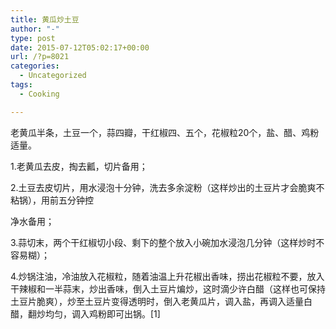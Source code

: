 ```yaml
---
title: 黄瓜炒土豆
author: "-"
type: post
date: 2015-07-12T05:02:17+00:00
url: /?p=8021
categories:
  - Uncategorized
tags:
  - Cooking

---
```

老黄瓜半条，土豆一个，蒜四瓣，干红椒四、五个，花椒粒20个，盐、醋、鸡粉适量。

1.老黄瓜去皮，掏去瓤，切片备用；
  
2.土豆去皮切片，用水浸泡十分钟，洗去多余淀粉（这样炒出的土豆片才会脆爽不粘锅），用前五分钟控

净水备用；
  
3.蒜切末，两个干红椒切小段、剩下的整个放入小碗加水浸泡几分钟（这样炒时不容易糊）；
  
4.炒锅注油，冷油放入花椒粒，随着油温上升花椒出香味，捞出花椒粒不要，放入干辣椒和一半蒜末，炒出香味，倒入土豆片煸炒，这时滴少许白醋（这样也可保持土豆片脆爽），炒至土豆片变得透明时，倒入老黄瓜片，调入盐，再调入适量白醋，翻炒均匀，调入鸡粉即可出锅。[1]
